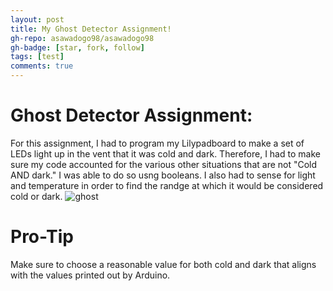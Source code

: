 ```yaml
---
layout: post
title: My Ghost Detector Assignment!
gh-repo: asawadogo98/asawadogo98
gh-badge: [star, fork, follow]
tags: [test]
comments: true
---
```

# Ghost Detector Assignment:
For this assignment, I had to program my Lilypadboard to make a set of LEDs light up in the vent that it was cold and dark. Therefore, I had to make sure my code accounted for the various other situations that are not "Cold AND dark." I was able to do so usng booleans. I also had to sense for light and temperature in order to find the randge at which it would be considered cold or dark. 
![ghost](https://asawadogo98.github.io/assets/img/14370.jpg)
# Pro-Tip
Make sure to choose a reasonable value for both cold and dark that aligns with the values printed out by Arduino. 
